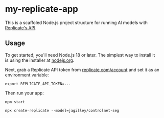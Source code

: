 # my-replicate-app

This is a scaffoled Node.js project structure for running AI models with [Replicate's API](https://replicate.com/docs/get-started/nodejs).

## Usage

To get started, you'll need Node.js 18 or later. The simplest way to install it is using the installer at [nodejs.org](https://nodejs.org/).

Next, grab a Replicate API token from [replicate.com/account](http://replicate.com/account) and set it as an environment variable:

```console
export REPLICATE_API_TOKEN=...
```

Then run your app:

```console
npm start
```

```console
npx create-replicate --model=jagilley/controlnet-seg
```
